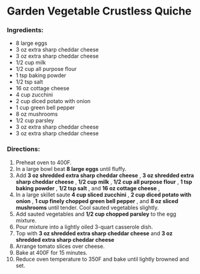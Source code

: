 # Garden Vegetable Crustless Quiche 

### Ingredients: 
* 8 large eggs
* 3 oz extra sharp cheddar cheese
* 3 oz extra sharp cheddar cheese
* 1/2 cup milk
* 1/2 cup all purpose flour
* 1 tsp baking powder
* 1/2 tsp salt
* 16 oz cottage cheese
* 4 cup zucchini
* 2 cup diced potato with onion
* 1 cup green bell pepper
* 8 oz mushrooms
* 1/2 cup parsley
* 3 oz extra sharp cheddar cheese
* 3 oz extra sharp cheddar cheese

### Directions: 
1. Preheat oven to 400F. 
2. In a large bowl beat **8 large eggs** until fluffy. 
3. Add **3 oz shredded extra sharp cheddar cheese** , **3 oz shredded extra sharp cheddar cheese** , **1/2 cup milk** , **1/2 cup all purpose flour** , **1 tsp baking powder** , **1/2 tsp salt** , and **16 oz cottage cheese** , 
4. In a large skillet saute **4 cup sliced zucchini** , **2 cup diced potato with onion** , **1 cup finely chopped green bell pepper** , and **8 oz sliced mushrooms** until tender. Cool sauted vegetables slightly. 
5. Add sauted vegetables and **1/2 cup chopped parsley** to the egg mixture. 
6. Pour mixture into a lightly oiled 3-quart casserole dish. 
7. Top with **3 oz shredded extra sharp cheddar cheese** and **3 oz shredded extra sharp cheddar cheese** 
8. Arrange tomato slices over cheese. 
9. Bake at 400F for 15 minutes. 
10. Reduce oven temperature to 350F and bake until lightly browned and set. 
